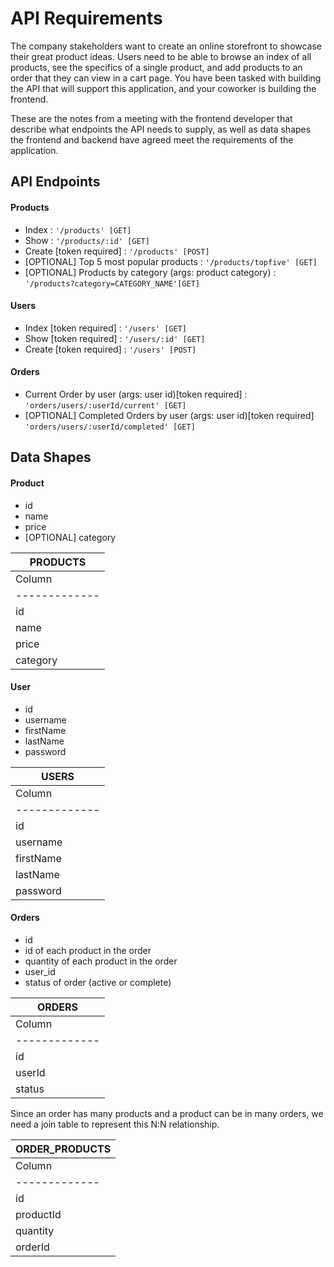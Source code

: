 # API Requirements
The company stakeholders want to create an online storefront to showcase their great product ideas. Users need to be able to browse an index of all products, see the specifics of a single product, and add products to an order that they can view in a cart page. You have been tasked with building the API that will support this application, and your coworker is building the frontend.

These are the notes from a meeting with the frontend developer that describe what endpoints the API needs to supply, as well as data shapes the frontend and backend have agreed meet the requirements of the application. 

## API Endpoints
#### Products
- Index : `'/products' [GET]`
- Show : `'/products/:id' [GET]`
- Create [token required] : `'/products' [POST]`
- [OPTIONAL] Top 5 most popular products  : `'/products/topfive' [GET]`
- [OPTIONAL] Products by category (args: product category) : `'/products?category=CATEGORY_NAME'[GET]`

#### Users
- Index [token required] : `'/users' [GET]`
- Show [token required] : `'/users/:id' [GET]`
- Create [token required] : `'/users' [POST]`

#### Orders
- Current Order by user (args: user id)[token required] : `'orders/users/:userId/current' [GET]`
- [OPTIONAL] Completed Orders by user (args: user id)[token required] `'orders/users/:userId/completed' [GET]`

## Data Shapes
#### Product
- id
- name
- price
- [OPTIONAL] category

|        PRODUCTS                    |
| ---------------------------------- |
| Column        | Type               |
| ------------- |:------------------:|
| id            | SERIAL PRIMARY KEY |
| name          | VARCHAR            |
| price         | INTEGER            |
| category      | VARCHAR            |

#### User
- id
- username
- firstName
- lastName
- password

|        USERS                       |
| ---------------------------------- |
| Column        | Type               |
| ------------- |:------------------:|
| id            | SERIAL PRIMARY KEY |
| username      | VARCHAR  UNIQUE    |
| firstName     | VARCHAR            |
| lastName      | VARCHAR            |
| password      | VARCHAR            |

#### Orders
- id
- id of each product in the order
- quantity of each product in the order
- user_id
- status of order (active or complete)

|        ORDERS                              |
| ------------------------------------------ |
| Column        | Type                       |
| ------------- |:--------------------------:|
| id            | SERIAL PRIMARY KEY         |
| userId        | FOREIGN KEY to USERS       |
| status        | ENUM ('active','complete') |

Since an order has many products and a product can be in many orders, we need a join
table to represent this N:N relationship.

|        ORDER_PRODUCTS                      |
| ------------------------------------------ |
| Column        | Type                       |
| ------------- |:--------------------------:|
| id            | SERIAL PRIMARY KEY         |
| productId     | FOREIGN KEY to PRODUCTS    |
| quantity      | INTEGER                    |
| orderId       | FOREIGN KEY to ORDERS      |